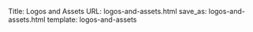 Title: Logos and Assets
URL: logos-and-assets.html
save_as: logos-and-assets.html
template: logos-and-assets
